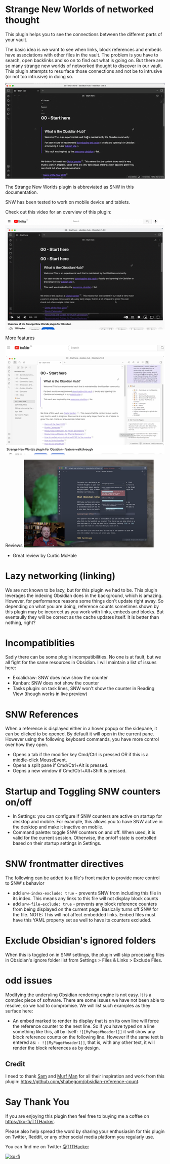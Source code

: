 # Strange New Worlds of networked thought
This plugin helps you to see the connections between the different parts of your vault.

The basic idea is we want to see when links, block references and embeds have associations with other files in the vault. The problem is you have to search, open backlinks and so on to find out what is going on. But there are so many strange new worlds of networked thought to discover in our vault. This plugin attempts to resurface those connections and not be to intrusive (or not too intrusive) in doing so.

![](media/SNW.gif)

The Strange New Worlds plugin is abbreviated as SNW in this documentation.

SNW has been tested to work on mobile device and tablets.

Check out this video for an overview of this plugin: 

[![](media/YouTubeIntroVid.jpg)](https://youtu.be/i08ksJ-nK9c)

More features

[![](media/YouTubeFeatures.png)](https://youtu.be/9mg6p4yWOVw)

Reviews
<a href="https://youtu.be/bOipNGRSqRo">
<img src='media/YT_Curtis_Review.png' width='410'></a>
- Great review by Curtic McHale


# Lazy networking (linking)
We are not known to be lazy, but for this plugin we had to be. This plugin leverages the indexing Obsidian does in the background, which is amazing. However, for performance reasons some things don't update right away. So depending on what you are doing, reference counts sometimes shown by this plugin may be incorrect as you work with links, embeds and blocks. But eventaully they will be correct as the cache updates itself. It is better than nothing, right? 

# Incompatiblities
Sadly there can be some plugin incompatibilities. No one is at fault, but we all fight for the same resources in Obsidian. I will maintain a list of issues here:
+ Excalidraw: SNW does now show the counter
+ Kanban: SNW does not show the counter
+ Tasks plugin: on task lines, SNW won't show the counter in Reading View (though works in live preview)

# SNW References
When a reference is displayed either in a hover popup or the sidepane, it can be clicked to be opened. By default it will open in the current pane. However using the following keyboard commands, you have more control over how they open.
+ Opens a tab if the modifier key Cmd/Ctrl is pressed OR if this is a middle-click MouseEvent.
+ Opens a split pane if Cmd/Ctrl+Alt is pressed.
+ Oepns a new window if Cmd/Ctrl+Alt+Shift is pressed.

# Startup and Toggling SNW counters on/off
+ In Settings: you can configure if SNW counters are active on startup for desktop and mobile. For example, this allows you to have SNW active in the desktop and make it inactive on mobile.
+ Command palette: toggle SNW counters on and off. When used, it is valid for the current session. Otherwise, the on/off state is controlled based on their startup settings in Settings.

# SNW frontmatter directives
The following can be added to a file's front matter to provide more control to SNW's behavior
+ add `snw-index-exclude: true` - prevents SNW from including this file in its index. This means any links to this file will not display block counts
+ add `snw-file-exclude: true` - prevents any block reference counters from being displayed on the current page. Basically turns off SNW for the file. NOTE: This will not affect embedded links. Embed files must have this YAML property set as well to have its counters excluded.

# Exclude Obsidian's ignored folders
When this is toggled on in SNW settings, the plugin will skip processing files in Obsidian's ignore folder list from Settings > Files & Links > Exclude Files.

# odd issues
Modifying the underyling Obsidian rendering engine is not easy. It is a complex piece of software. There are some issues we have not been able to resolve, so we had to compromise. We will list such examples as they surface here:
- An embed marked to render its display that is on its own line will force the reference counter to the next line. So if you have typed on a line something like this, all by itself: `![[MyPage#header1]]` it will show any block reference counts on the following line. However if the same text is entered as: `- ![[MyPage#header1]]`, that is, with any other text, it will render the block references as by design.

## Credit
I need to thank [Sam](https://github.com/Shabegom) and [Murf Man](https://github.com/gitmurf) for all their inspiration and work from this plugin: https://github.com/shabegom/obsidian-reference-count. 

# Say Thank You
If you are enjoying this plugin then feel free to buying me a coffee on [https://ko-fi/TfTHacker](https://ko-fi.com/TfTHacker).

Please also help spread the word by sharing your enthusiasim for this plugin on Twitter, Reddit, or any other social media platform you regularly use. 

You can find me on Twitter [@TfTHacker](https://twitter.com/TfTHacker)

[![ko-fi](https://ko-fi.com/img/githubbutton_sm.svg)](https://ko-fi.com/N4N16TNFD)
